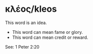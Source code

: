 # κλέος/kleos
This word is an idea.

* This word can mean fame or glory.
* This word can mean credit or reward.

See: 1 Peter 2:20
